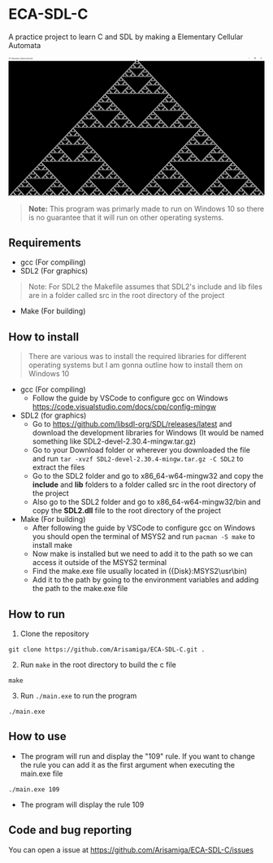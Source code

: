 # ECA-SDL-C
A practice project to learn C and SDL by making a Elementary Cellular Automata


<img src="./images/screenshot.PNG">


>**Note:** This program was primarly made to run on Windows 10 so there is no guarantee that it will run on other operating systems.

## Requirements

* gcc (For compiling)
* SDL2 (For graphics)
> Note: For SDL2 the Makefile assumes that SDL2's include and lib files are in a folder called src in the root directory of the project
* Make (For building)

## How to install
> There are various was to install the required libraries for different operating systems but I am gonna outline how to install them on Windows 10

* gcc (For compiling)
    * Follow the guide by VSCode to configure gcc on Windows https://code.visualstudio.com/docs/cpp/config-mingw
* SDL2 (for graphics)
    * Go to https://github.com/libsdl-org/SDL/releases/latest and download the development libraries for Windows (It would be named something like SDL2-devel-2.30.4-mingw.tar.gz)
    * Go to your Download folder or wherever you downloaded the file and run `tar -xvzf SDL2-devel-2.30.4-mingw.tar.gz -C SDL2` to extract the files
    * Go to the SDL2 folder and go to x86_64-w64-mingw32 and copy the **include** and **lib** folders to a folder called src in the root directory of the project
    * Also go to the SDL2 folder and go to x86_64-w64-mingw32/bin and copy the **SDL2.dll** file to the root directory of the project
* Make (For building)
    * After following the guide by VSCode to configure gcc on Windows you should open the terminal of MSYS2 and run `pacman -S make` to install make
    * Now make is installed but we need to add it to the path so we can access it outside of the MSYS2 terminal
    * Find the make.exe file usually located in ({Disk}:MSYS2\usr\bin)
    * Add it to the path by going to the environment variables and adding the path to the make.exe file


## How to run

1. Clone the repository 
```
git clone https://github.com/Arisamiga/ECA-SDL-C.git .
```

2. Run `make` in the root directory to build the c file
```
make
```

3. Run `./main.exe` to run the program
```
./main.exe
```

## How to use

* The program will run and display the "109" rule. If you want to change the rule you can add it as the first argument when executing the main.exe file
```
./main.exe 109
```
* The program will display the rule 109


## Code and bug reporting
You can open a issue at https://github.com/Arisamiga/ECA-SDL-C/issues
